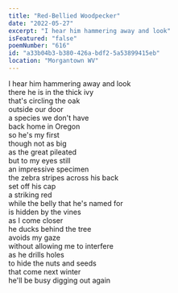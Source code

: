 ```yaml
---
title: "Red-Bellied Woodpecker"
date: "2022-05-27"
excerpt: "I hear him hammering away and look"
isFeatured: "false"
poemNumber: "616"
id: "a33b04b3-b380-426a-bdf2-5a53899415eb"
location: "Morgantown WV"
---
```


I hear him hammering away and look  
there he is in the thick ivy  
that's circling the oak  
outside our door  
a species we don't have  
back home in Oregon  
so he's my first  
though not as big  
as the great pileated  
but to my eyes still  
an impressive specimen  
the zebra stripes across his back  
set off his cap  
a striking red  
while the belly that he's named for  
is hidden by the vines  
as I come closer  
he ducks behind the tree  
avoids my gaze  
without allowing me to interfere  
as he drills holes  
to hide the nuts and seeds  
that come next winter  
he'll be busy digging out again
